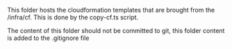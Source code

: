 This folder hosts the cloudformation templates that are brought from the /infra/cf. This is done by the copy-cf.ts script.

The content of this folder should not be committed to git, this folder content is added to the .gitignore file